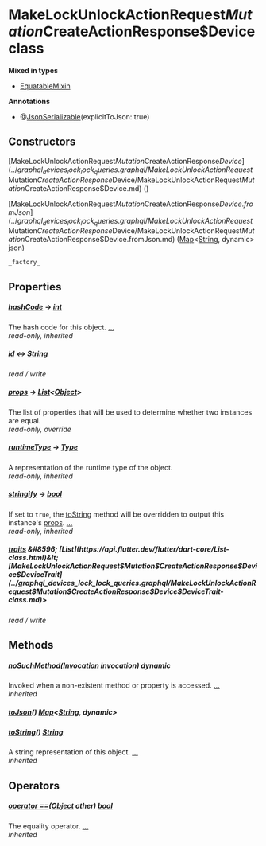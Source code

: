 


# MakeLockUnlockActionRequest$Mutation$CreateActionResponse$Device class













**Mixed in types**

- [EquatableMixin](https://pub.dev/documentation/equatable/1.2.6/equatable/EquatableMixin-mixin.html)



**Annotations**

- @[JsonSerializable](https://pub.dev/documentation/json_annotation/3.1.1/json_annotation/JsonSerializable-class.html)(explicitToJson: true)

## Constructors

[MakeLockUnlockActionRequest$Mutation$CreateActionResponse$Device](../graphql_devices_lock_lock_queries.graphql/MakeLockUnlockActionRequest$Mutation$CreateActionResponse$Device/MakeLockUnlockActionRequest$Mutation$CreateActionResponse$Device.md) ()

    

[MakeLockUnlockActionRequest$Mutation$CreateActionResponse$Device.fromJson](../graphql_devices_lock_lock_queries.graphql/MakeLockUnlockActionRequest$Mutation$CreateActionResponse$Device/MakeLockUnlockActionRequest$Mutation$CreateActionResponse$Device.fromJson.md) ([Map](https://api.flutter.dev/flutter/dart-core/Map-class.html)&lt;[String](https://api.flutter.dev/flutter/dart-core/String-class.html), dynamic> json)

    _factory_


## Properties

##### [hashCode](https://pub.dev/documentation/equatable/1.2.6/equatable/EquatableMixin/hashCode.html) &#8594; [int](https://api.flutter.dev/flutter/dart-core/int-class.html)



The hash code for this object. [...](https://pub.dev/documentation/equatable/1.2.6/equatable/EquatableMixin/hashCode.html)  
_read-only, inherited_



##### [id](../graphql_devices_lock_lock_queries.graphql/MakeLockUnlockActionRequest$Mutation$CreateActionResponse$Device/id.md) &#8596; [String](https://api.flutter.dev/flutter/dart-core/String-class.html)



   
_read / write_



##### [props](../graphql_devices_lock_lock_queries.graphql/MakeLockUnlockActionRequest$Mutation$CreateActionResponse$Device/props.md) &#8594; [List](https://api.flutter.dev/flutter/dart-core/List-class.html)&lt;[Object](https://api.flutter.dev/flutter/dart-core/Object-class.html)>



The list of properties that will be used to determine whether
two instances are equal.   
_read-only, override_



##### [runtimeType](https://api.flutter.dev/flutter/dart-core/Object/runtimeType.html) &#8594; [Type](https://api.flutter.dev/flutter/dart-core/Type-class.html)



A representation of the runtime type of the object.   
_read-only, inherited_



##### [stringify](https://pub.dev/documentation/equatable/1.2.6/equatable/EquatableMixin/stringify.html) &#8594; [bool](https://api.flutter.dev/flutter/dart-core/bool-class.html)



If set to <code>true</code>, the <a href="https://pub.dev/documentation/equatable/1.2.6/equatable/EquatableMixin/toString.html">toString</a> method will be overridden to output
this instance's <a href="../graphql_devices_lock_lock_queries.graphql/MakeLockUnlockActionRequest$Mutation$CreateActionResponse$Device/props.md">props</a>. [...](https://pub.dev/documentation/equatable/1.2.6/equatable/EquatableMixin/stringify.html)  
_read-only, inherited_



##### [traits](../graphql_devices_lock_lock_queries.graphql/MakeLockUnlockActionRequest$Mutation$CreateActionResponse$Device/traits.md) &#8596; [List](https://api.flutter.dev/flutter/dart-core/List-class.html)&lt;[MakeLockUnlockActionRequest$Mutation$CreateActionResponse$Device$DeviceTrait](../graphql_devices_lock_lock_queries.graphql/MakeLockUnlockActionRequest$Mutation$CreateActionResponse$Device$DeviceTrait-class.md)>



   
_read / write_




## Methods

##### [noSuchMethod](https://api.flutter.dev/flutter/dart-core/Object/noSuchMethod.html)([Invocation](https://api.flutter.dev/flutter/dart-core/Invocation-class.html) invocation) dynamic



Invoked when a non-existent method or property is accessed. [...](https://api.flutter.dev/flutter/dart-core/Object/noSuchMethod.html)  
_inherited_



##### [toJson](../graphql_devices_lock_lock_queries.graphql/MakeLockUnlockActionRequest$Mutation$CreateActionResponse$Device/toJson.md)() [Map](https://api.flutter.dev/flutter/dart-core/Map-class.html)&lt;[String](https://api.flutter.dev/flutter/dart-core/String-class.html), dynamic>



   




##### [toString](https://pub.dev/documentation/equatable/1.2.6/equatable/EquatableMixin/toString.html)() [String](https://api.flutter.dev/flutter/dart-core/String-class.html)



A string representation of this object. [...](https://pub.dev/documentation/equatable/1.2.6/equatable/EquatableMixin/toString.html)  
_inherited_




## Operators

##### [operator ==](https://pub.dev/documentation/equatable/1.2.6/equatable/EquatableMixin/operator_equals.html)([Object](https://api.flutter.dev/flutter/dart-core/Object-class.html) other) [bool](https://api.flutter.dev/flutter/dart-core/bool-class.html)



The equality operator. [...](https://pub.dev/documentation/equatable/1.2.6/equatable/EquatableMixin/operator_equals.html)  
_inherited_











